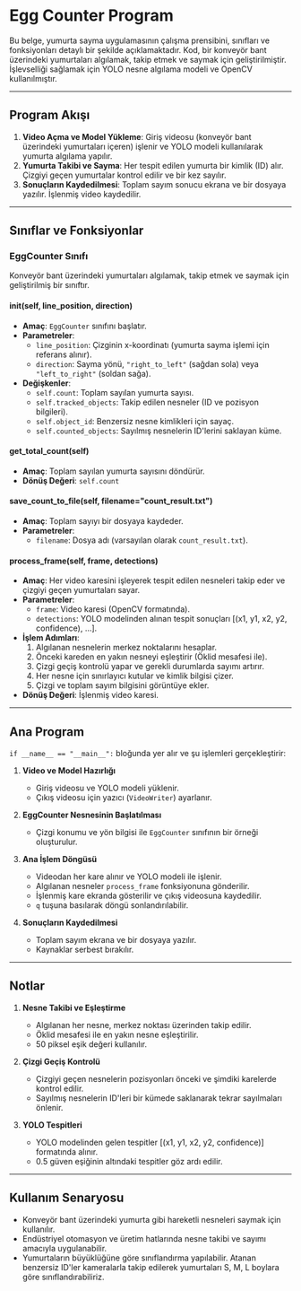 # Egg Counter Program

Bu belge, yumurta sayma uygulamasının çalışma prensibini, sınıfları ve fonksiyonları detaylı bir şekilde açıklamaktadır. Kod, bir konveyör bant üzerindeki yumurtaları algılamak, takip etmek ve saymak için geliştirilmiştir. İşlevselliği sağlamak için YOLO nesne algılama modeli ve OpenCV kullanılmıştır.

---

## Program Akışı

1. **Video Açma ve Model Yükleme**: Giriş videosu (konveyör bant üzerindeki yumurtaları içeren) işlenir ve YOLO modeli kullanılarak yumurta algılama yapılır.
2. **Yumurta Takibi ve Sayma**: Her tespit edilen yumurta bir kimlik (ID) alır. Çizgiyi geçen yumurtalar kontrol edilir ve bir kez sayılır.
3. **Sonuçların Kaydedilmesi**: Toplam sayım sonucu ekrana ve bir dosyaya yazılır. İşlenmiş video kaydedilir.

---

## Sınıflar ve Fonksiyonlar

### EggCounter Sınıfı

Konveyör bant üzerindeki yumurtaları algılamak, takip etmek ve saymak için geliştirilmiş bir sınıftır.

#### **init**(self, line_position, direction)

- **Amaç**: `EggCounter` sınıfını başlatır.
- **Parametreler**:
  - `line_position`: Çizginin x-koordinatı (yumurta sayma işlemi için referans alınır).
  - `direction`: Sayma yönü, `"right_to_left"` (sağdan sola) veya `"left_to_right"` (soldan sağa).
- **Değişkenler**:
  - `self.count`: Toplam sayılan yumurta sayısı.
  - `self.tracked_objects`: Takip edilen nesneler (ID ve pozisyon bilgileri).
  - `self.object_id`: Benzersiz nesne kimlikleri için sayaç.
  - `self.counted_objects`: Sayılmış nesnelerin ID'lerini saklayan küme.

#### get_total_count(self)

- **Amaç**: Toplam sayılan yumurta sayısını döndürür.
- **Dönüş Değeri**: `self.count`

#### save_count_to_file(self, filename="count_result.txt")

- **Amaç**: Toplam sayıyı bir dosyaya kaydeder.
- **Parametreler**:
  - `filename`: Dosya adı (varsayılan olarak `count_result.txt`).

#### process_frame(self, frame, detections)

- **Amaç**: Her video karesini işleyerek tespit edilen nesneleri takip eder ve çizgiyi geçen yumurtaları sayar.
- **Parametreler**:
  - `frame`: Video karesi (OpenCV formatında).
  - `detections`: YOLO modelinden alınan tespit sonuçları [(x1, y1, x2, y2, confidence), ...].
- **İşlem Adımları**:
  1. Algılanan nesnelerin merkez noktalarını hesaplar.
  2. Önceki kareden en yakın nesneyi eşleştirir (Öklid mesafesi ile).
  3. Çizgi geçiş kontrolü yapar ve gerekli durumlarda sayımı artırır.
  4. Her nesne için sınırlayıcı kutular ve kimlik bilgisi çizer.
  5. Çizgi ve toplam sayım bilgisini görüntüye ekler.
- **Dönüş Değeri**: İşlenmiş video karesi.

---

## Ana Program

`if __name__ == "__main__":` bloğunda yer alır ve şu işlemleri gerçekleştirir:

1. **Video ve Model Hazırlığı**

   - Giriş videosu ve YOLO modeli yüklenir.
   - Çıkış videosu için yazıcı (`VideoWriter`) ayarlanır.

2. **EggCounter Nesnesinin Başlatılması**

   - Çizgi konumu ve yön bilgisi ile `EggCounter` sınıfının bir örneği oluşturulur.

3. **Ana İşlem Döngüsü**

   - Videodan her kare alınır ve YOLO modeli ile işlenir.
   - Algılanan nesneler `process_frame` fonksiyonuna gönderilir.
   - İşlenmiş kare ekranda gösterilir ve çıkış videosuna kaydedilir.
   - `q` tuşuna basılarak döngü sonlandırılabilir.

4. **Sonuçların Kaydedilmesi**

   - Toplam sayım ekrana ve bir dosyaya yazılır.
   - Kaynaklar serbest bırakılır.

---

## Notlar

1. **Nesne Takibi ve Eşleştirme**

   - Algılanan her nesne, merkez noktası üzerinden takip edilir.
   - Öklid mesafesi ile en yakın nesne eşleştirilir.
   - 50 piksel eşik değeri kullanılır.

2. **Çizgi Geçiş Kontrolü**

   - Çizgiyi geçen nesnelerin pozisyonları önceki ve şimdiki karelerde kontrol edilir.
   - Sayılmış nesnelerin ID'leri bir kümede saklanarak tekrar sayılmaları önlenir.

3. **YOLO Tespitleri**

   - YOLO modelinden gelen tespitler [(x1, y1, x2, y2, confidence)] formatında alınır.
   - 0.5 güven eşiğinin altındaki tespitler göz ardı edilir.

---

## Kullanım Senaryosu

- Konveyör bant üzerindeki yumurta gibi hareketli nesneleri saymak için kullanılır.
- Endüstriyel otomasyon ve üretim hatlarında nesne takibi ve sayımı amacıyla uygulanabilir.
- Yumurtaların büyüklüğüne göre sınıflandırma yapılabilir. Atanan benzersiz ID'ler kameralarla takip edilerek yumurtaları S, M, L boylara göre sınıflandırabiliriz.
